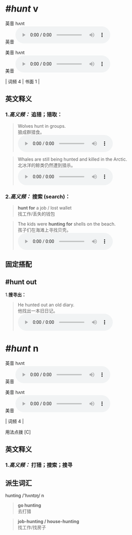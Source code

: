 # ***\#hunt*** v
英音 hʌnt  
英音
<audio src="./media/hunt-B.aac" controls="controls"></audio>

美音 hʌnt  
美音
<audio src="./media/hunt.aac" controls="controls"></audio>



| 词频 4 | 书面 1 |  

英文释义
---
### 1.*高义频：* **追猎；猎取：**  

 > Wolves hunt in groups.  
 > 狼成群猎食。    
<audio src="./media/hunt-1.aac" controls="controls"></audio>

 > Whales are still being hunted and killed in the Arctic.  
 > 北冰洋的鲸类仍然遭到猎杀。    
<audio src="./media/hunt-2.aac" controls="controls"></audio>

### 2.*高义频：* **搜索 (search)：**  

 > **hunt for** a job / lost wallet  
 > 找工作/丢失的钱包    

 > The kids were **hunting for** shells on the beach.  
 > 孩子们在海滩上寻找贝壳。    
<audio src="./media/hunt-517_AAC.aac" controls="controls"></audio>


固定搭配
---
## \#hunt out
1.**搜寻出：**  

 > He hunted out an old diary.  
 > 他找出一本旧日记。    
<audio src="./media/hunt-4.aac" controls="controls"></audio>


# ***\#hunt*** n
英音 hʌnt  
英音
<audio src="./media/hunt-B.aac" controls="controls"></audio>

美音 hʌnt  
美音
<audio src="./media/hunt.aac" controls="controls"></audio>



| 词频 4 |  

用法点拨  [C]

英文释义
---
### 1.*高义频：* **打猎；搜索；搜寻**  


派生词汇
---
hunting /'hʌntɪŋ/ n   
 > **go hunting**  
 > 去打猎    

 > **job-hunting / house-hunting**  
 > 找工作/找房子    


